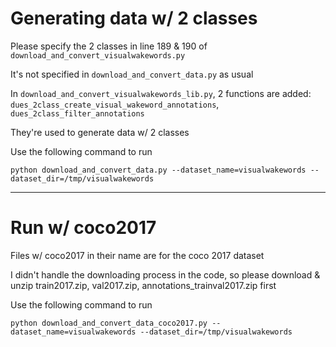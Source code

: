 # Generating data w/ 2 classes

Please specify the 2 classes in line 189 & 190 of `download_and_convert_visualwakewords.py`

It's not specified in `download_and_convert_data.py` as usual

In `download_and_convert_visualwakewords_lib.py`, 2 functions are added: `dues_2class_create_visual_wakeword_annotations`, `dues_2class_filter_annotations`

They're used to generate data w/ 2 classes

Use the following command to run

`python download_and_convert_data.py --dataset_name=visualwakewords --dataset_dir=/tmp/visualwakewords`

----------------
# Run w/ coco2017

Files w/ coco2017 in their name are for the coco 2017 dataset

I didn't handle the downloading process in the code, so please download & unzip train2017.zip, val2017.zip, annotations_trainval2017.zip first

Use the following command to run

`python download_and_convert_data_coco2017.py --dataset_name=visualwakewords --dataset_dir=/tmp/visualwakewords`
